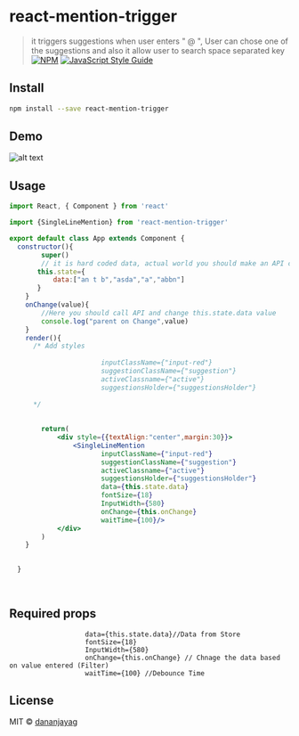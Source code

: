 # react-mention-trigger

> it triggers suggestions when user enters " @
", 
User can chose one of the suggestions and also it allow user to search space separated key
[![NPM](https://img.shields.io/npm/v/react-mention-trigger.svg)](https://www.npmjs.com/package/react-mention-trigger) [![JavaScript Style Guide](https://img.shields.io/badge/code_style-standard-brightgreen.svg)](https://standardjs.com)

## Install

```bash
npm install --save react-mention-trigger
```
## Demo
![alt text](http://i.imgur.com/iM6B79t.jpg)
## Usage

```jsx
import React, { Component } from 'react'

import {SingleLineMention} from 'react-mention-trigger'

export default class App extends Component {
  constructor(){
        super()
        // it is hard coded data, actual world you should make an API call to get data and need to pass it to SingleLineMention component
       this.state={ 
           data:["an t b","asda","a","abbn"]
       }
    }
    onChange(value){
        //Here you should call API and change this.state.data value 
        console.log("parent on Change",value)
    }
    render(){
      /* Add styles 
      
                       inputClassName={"input-red"} 
                       suggestionClassName={"suggestion"} 
                       activeClassname={"active"}
                       suggestionsHolder={"suggestionsHolder"}
      
      */
      
     
        return(
            <div style={{textAlign:"center",margin:30}}>
                <SingleLineMention 
                       inputClassName={"input-red"} 
                       suggestionClassName={"suggestion"} 
                       activeClassname={"active"}
                       suggestionsHolder={"suggestionsHolder"}
                       data={this.state.data}
                       fontSize={18} 
                       InputWidth={580}
                       onChange={this.onChange} 
                       waitTime={100}/>
            </div>
        )
    }

  
  }
                       
                 

```
## Required props
                       data={this.state.data}//Data from Store
                       fontSize={18} 
                       InputWidth={580}
                       onChange={this.onChange} // Chnage the data based on value entered (Filter)
                       waitTime={100} //Debounce Time
                       

## License

MIT © [dananjayag](https://github.com/dananjayag)
